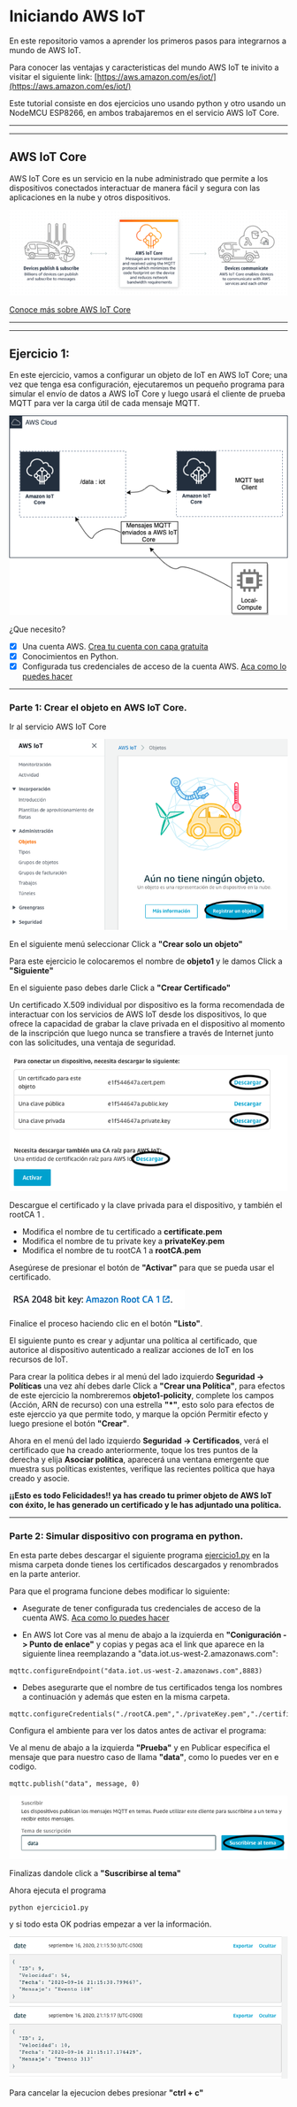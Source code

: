# Iniciando AWS IoT

En este repositorio vamos a aprender los primeros pasos para integrarnos a mundo de AWS IoT. 


Para conocer las ventajas y caracteristicas del mundo AWS IoT te inivito a visitar el siguiente link: [https://aws.amazon.com/es/iot/](https://aws.amazon.com/es/iot/)


Este tutorial consiste en dos ejercicios uno usando python y otro usando un NodeMCU ESP8266, en ambos trabajaremos en el servicio AWS IoT Core. 

---
---

## AWS IoT Core 


AWS IoT Core es un servicio en la nube administrado que permite a los dispositivos conectados interactuar de manera fácil y segura con las aplicaciones en la nube y otros dispositivos.

!["AWS IoT Core"](imagen/AWS_IoT_Core.png)

[Conoce más sobre AWS IoT Core](https://aws.amazon.com/es/iot-core/?nc=sn&loc=2&dn=3)

---
---

## Ejercicio 1: 

En este ejercicio, vamos a configurar un objeto de IoT en AWS IoT Core; una vez que tenga esa configuración, ejecutaremos un pequeño programa para simular el envío de datos a AWS IoT Core y luego usará el cliente de prueba MQTT para ver la carga útil de cada mensaje MQTT.

!["Ejericio 1"](imagen/ejercicio1.png)

¿Que necesito?

- [x] Una cuenta AWS. [Crea tu cuenta con capa gratuita](https://aws.amazon.com/es/free/?all-free-tier.sort-by=item.additionalFields.SortRank&all-free-tier.sort-order=asc)
- [x] Conocimientos en Python.
- [x] Configurada tus credenciales de acceso de la cuenta AWS. [Aca como lo puedes hacer](https://docs.aws.amazon.com/es_es/cli/latest/userguide/install-cliv2.html)

---

### Parte 1: Crear el objeto en AWS IoT Core.


Ir al servicio AWS IoT Core

!["Paso 1"](imagen/paso1.png)


En el siguiente menú seleccionar Click a **"Crear solo un objeto"**

Para este ejercicio le colocaremos el nombre de **objeto1** y le damos Click a **"Siguiente"**

En el siguiente paso debes darle Click a **"Crear Certificado"**
 

Un certificado X.509 individual por dispositivo es la forma recomendada de interactuar con los servicios de AWS IoT desde los dispositivos, 
lo que ofrece la capacidad de grabar la clave privada en el dispositivo al momento de la inscripción que luego nunca se transfiere a través de Internet junto con las solicitudes, una ventaja de seguridad. 


 !["Descargar Certificados"](imagen/paso1a.png)

 Descargue el certificado y la clave privada para el dispositivo, y también el rootCA 1 . 

- Modifica el nombre de tu certificado a **certificate.pem**
- Modifica el nombre de tu private key a **privateKey.pem**
- Modifica el nombre de tu rootCA 1 a **rootCA.pem**

 Asegúrese de presionar el botón de **"Activar"** para que se pueda usar el certificado. 


 !["Descargar CA 1"](imagen/paso1b.png)

Finalice el proceso haciendo clic en el botón **"Listo"**. 

El siguiente punto es crear y adjuntar una política al certificado, que autorice al dispositivo autenticado a realizar acciones de IoT en los recursos de IoT.

Para crear la politica debes ir al menú del lado izquierdo **Seguridad -> Políticas** una vez ahí debes darle Click a **"Crear una Política"**, para efectos de este ejercicio la nombreremos **objeto1-policity**, complete los campos (Acción, ARN de recurso) con una estrella **"*"**, esto solo para efectos de este ejerccio ya que permite todo, y marque la opción Permitir efecto y luego presione el botón **"Crear"**.

Ahora en el menú del lado izquierdo **Seguridad -> Certificados**, verá el certificado que ha creado anteriormente, toque los tres puntos de la derecha y elija **Asociar política**, aparecerá una ventana emergente que muestra sus políticas existentes, verifique las recientes política que haya creado y asocie.

**¡¡Esto es todo Felicidades!! ya has creado tu primer objeto de AWS IoT con éxito, le has generado un certificado y le has adjuntado una política.**

---

### Parte 2: Simular dispositivo con programa en python.

En esta parte debes descargar el siguiente programa [ejercicio1.py](https://github.com/elizabethfuentes12/Iniciando_AWS_IoT/blob/master/ejercicio1.py) en la misma carpeta donde tienes los certificados descargados y renombrados en la parte anterior. 

Para que el programa funcione debes modificar lo siguiente: 

- Asegurate de tener configurada tus credenciales de acceso de la cuenta AWS. [Aca como lo puedes hacer](https://docs.aws.amazon.com/es_es/cli/latest/userguide/install-cliv2.html)

- En AWS Iot Core vas al menu de abajo a la izquierda en **"Coniguración -> Punto de enlace"** y copias y pegas aca el link que aparece en la siguiente linea reemplazando a "data.iot.us-west-2.amazonaws.com":
```
mqttc.configureEndpoint("data.iot.us-west-2.amazonaws.com",8883)
```
- Debes asegurarte que el nombre de tus certificados tenga los nombres a continuación y además que esten en la misma carpeta. 

```
mqttc.configureCredentials("./rootCA.pem","./privateKey.pem","./certificate.pem")
```
Configura el ambiente para ver los datos antes de activar el programa: 

Ve al menu de abajo a la izquierda **"Prueba"** y en Publicar especifica el mensaje que para nuestro caso de llama **"data"**, como lo puedes ver en e codigo. 

```
mqttc.publish("data", message, 0)
```

!["Configurar la prueba"](imagen/paso2.png)

Finalizas dandole click a **"Suscribirse al tema"**

Ahora ejecuta el programa 

```
python ejercicio1.py
```

y si todo esta OK podrias empezar a ver la información. 

!["Resultado paso2"](imagen/paso2a.png)

Para cancelar la ejecucion debes presionar **"ctrl + c"**





